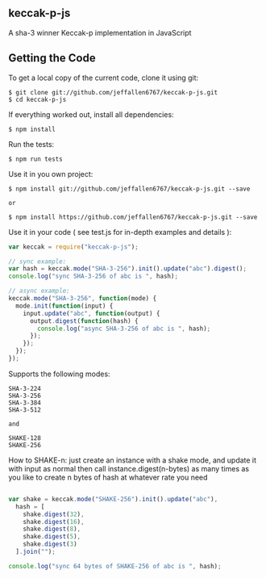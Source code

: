 ## keccak-p-js

A sha-3 winner Keccak-p implementation in JavaScript


## Getting the Code

To get a local copy of the current code, clone it using git:

    $ git clone git://github.com/jeffallen6767/keccak-p-js.git
    $ cd keccak-p-js


If everything worked out, install all dependencies:

    $ npm install


Run the tests:

    $ npm run tests


Use it in you own project:

    $ npm install git://github.com/jeffallen6767/keccak-p-js.git --save
    
    or
    
    $ npm install https://github.com/jeffallen6767/keccak-p-js.git --save


Use it in your code ( see test.js for in-depth examples and details ):
```javascript
var keccak = require("keccak-p-js");

// sync example:
var hash = keccak.mode("SHA-3-256").init().update("abc").digest();
console.log("sync SHA-3-256 of abc is ", hash);

// async example:
keccak.mode("SHA-3-256", function(mode) {
  mode.init(function(input) {
    input.update("abc", function(output) {
      output.digest(function(hash) {
        console.log("async SHA-3-256 of abc is ", hash);
      });
    });
  });
});
```

Supports the following modes:

    SHA-3-224
    SHA-3-256
    SHA-3-384
    SHA-3-512
    
    and
    
    SHAKE-128
    SHAKE-256


How to SHAKE-n:
just create an instance with a shake mode, and update it with input as normal
then call instance.digest(n-bytes) as many times as you like to create n bytes of hash 
at whatever rate you need
```javascript

var shake = keccak.mode("SHAKE-256").init().update("abc"),
  hash = [
    shake.digest(32),
    shake.digest(16),
    shake.digest(8),
    shake.digest(5),
    shake.digest(3)
  ].join("");

console.log("sync 64 bytes of SHAKE-256 of abc is ", hash);
```